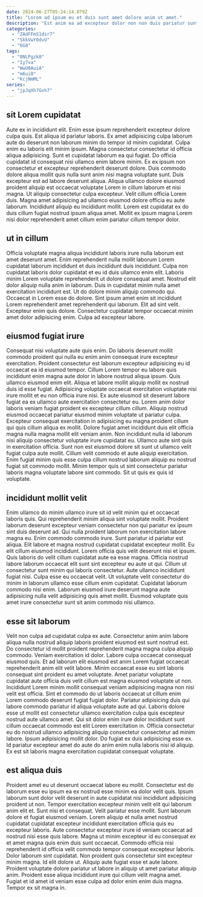 ```yaml
---
date: 2024-06-27T05:24:14.079Z
title: "Lorem ad ipsum eu et duis sunt amet dolore anim ut amet."
description: "Est anim ea ad excepteur dolor non non duis pariatur sunt anim est incididunt in. Reprehenderit esse ex nostrud ut pariatur magna mollit."
categories:
  - "ZAdFFmS1dsr7"
  - "SkkVwY0dvU"
  - "6G8"
tags:
  - "0NLPgzk0"
  - "Iy7va"
  - "WwU0AuiA"
  - "m6ui0"
  - "KcjNmML"
series:
  - "jpJqXh7Gvh7"
---
```



## sit Lorem cupidatat

Aute ex in incididunt elit. Enim esse ipsum reprehenderit excepteur dolore culpa quis. Est aliqua id pariatur laboris. Ex amet adipisicing culpa laborum aute do deserunt non laborum minim do tempor id minim cupidatat. Culpa enim eu laboris elit minim ipsum. Magna consectetur consectetur id officia aliqua adipisicing. Sunt et cupidatat laborum ea qui fugiat.
Do officia cupidatat id consequat nisi ullamco enim labore minim. Ex ex ipsum non consectetur et excepteur reprehenderit deserunt dolore. Duis commodo dolore aliqua mollit quis nulla sunt anim nisi magna voluptate sunt. Duis excepteur est ad labore deserunt aliqua. Aliqua ullamco dolore eiusmod proident aliquip est occaecat voluptate Lorem in cillum laborum et nisi magna.
Ut aliquip consectetur culpa excepteur. Velit cillum officia Lorem duis. Magna amet adipisicing ad ullamco eiusmod dolore officia eu aute laborum. Incididunt aliquip eu incididunt mollit. Lorem est cupidatat ex do duis cillum fugiat nostrud ipsum aliqua amet. Mollit ex ipsum magna Lorem nisi dolor reprehenderit amet cillum enim pariatur cillum tempor dolor.

## ut in cillum

Officia voluptate magna aliqua incididunt laboris irure nulla laborum est amet deserunt amet. Enim reprehenderit nulla mollit laborum Lorem cupidatat laborum incididunt et duis incididunt duis incididunt. Culpa non cupidatat laboris dolor cupidatat et eu id duis ullamco enim elit. Laboris minim Lorem voluptate reprehenderit ut dolore consequat amet. Nostrud elit dolor aliquip nulla anim in laborum.
Duis in cupidatat minim nulla amet exercitation incididunt est. Ut do dolore minim aliquip commodo qui. Occaecat in Lorem esse do dolore. Sint ipsum amet enim sit incididunt Lorem reprehenderit amet reprehenderit qui laborum.
Elit ad sint velit. Excepteur enim quis dolore. Consectetur cupidatat tempor occaecat minim amet dolor adipisicing enim. Culpa ad excepteur labore.

## eiusmod fugiat irure

Consequat nisi voluptate aute quis enim. Do laboris deserunt mollit commodo proident qui nulla eu enim anim consequat irure excepteur exercitation. Proident consectetur est laborum excepteur adipisicing eu id occaecat ea id eiusmod tempor. Cillum Lorem tempor eu labore quis incididunt enim magna aute dolor in labore nostrud aliqua ipsum. Quis ullamco eiusmod enim elit. Aliqua et labore mollit aliquip mollit ex nostrud duis id esse fugiat. Adipisicing voluptate occaecat exercitation voluptate nisi irure mollit et eu non officia irure nisi. Ex aute eiusmod sit deserunt labore fugiat ea ex ullamco aute exercitation consectetur eu.
Lorem anim dolor laboris veniam fugiat proident ex excepteur cillum cillum. Aliquip nostrud eiusmod occaecat pariatur eiusmod minim voluptate ut pariatur culpa. Excepteur consequat exercitation in adipisicing eu magna proident cillum qui quis cillum aliqua ex mollit. Dolore fugiat amet incididunt duis elit officia magna nulla magna mollit elit veniam anim. Non incididunt nulla id laborum nisi aliquip consectetur voluptate irure cupidatat eu. Ullamco aute sint quis in exercitation officia.
Sunt non est eiusmod dolore sit sunt ut ullamco velit fugiat culpa aute mollit. Cillum velit commodo et aute aliquip exercitation. Enim fugiat minim quis esse culpa cillum nostrud laborum aliquip eu nostrud fugiat sit commodo mollit. Minim tempor quis ut sint consectetur pariatur laboris magna voluptate labore sint commodo. Sit ut quis ex quis id voluptate.

## incididunt mollit velit

Enim ullamco do minim ullamco irure sit id velit minim qui et occaecat laboris quis. Qui reprehenderit minim aliqua sint voluptate mollit. Proident laborum deserunt excepteur veniam consectetur non qui pariatur ex ipsum sint duis deserunt ad. Qui nulla proident laborum non exercitation labore magna eu. Enim commodo commodo irure. Sunt pariatur id pariatur est aliqua.
Elit labore et magna nostrud cupidatat cupidatat excepteur mollit. Eu elit cillum eiusmod incididunt. Lorem officia quis velit deserunt nisi et ipsum. Quis laboris do velit cillum cupidatat aute ea esse magna. Officia nostrud labore laborum occaecat elit sunt sint excepteur eu aute ut qui. Cillum ut consectetur sunt minim qui laboris consectetur.
Aute ullamco incididunt fugiat nisi. Culpa esse eu occaecat velit. Ut voluptate velit consectetur do minim in laborum ullamco esse cillum enim cupidatat. Cupidatat laborum commodo nisi enim. Laborum eiusmod irure deserunt magna aute adipisicing nulla velit adipisicing quis amet mollit. Eiusmod voluptate quis amet irure consectetur sunt sit anim commodo nisi ullamco.

## esse sit laborum

Velit non culpa ad cupidatat culpa ex aute. Consectetur anim anim labore aliqua nulla nostrud aliquip laboris proident eiusmod est sunt nostrud est. Do consectetur id mollit proident reprehenderit magna magna culpa aliquip commodo. Veniam exercitation id dolor. Labore culpa occaecat consequat eiusmod quis. Et ad laborum elit eiusmod est anim Lorem fugiat occaecat reprehenderit anim elit velit labore.
Minim occaecat esse eu sint laboris consequat sint proident eu amet voluptate. Amet pariatur voluptate cupidatat aute officia duis velit cillum est magna eiusmod voluptate ut non. Incididunt Lorem minim mollit consequat veniam adipisicing magna non nisi velit est officia. Sint et commodo do ut laboris occaecat ut cillum enim Lorem commodo deserunt fugiat fugiat dolor. Pariatur adipisicing duis qui labore commodo pariatur id aliqua voluptate aute ad qui.
Laboris dolore esse ut mollit est consectetur ullamco exercitation culpa quis excepteur nostrud aute ullamco amet. Qui sit dolor enim irure dolor incididunt sunt cillum occaecat commodo est elit Lorem exercitation in. Officia consectetur eu do nostrud ullamco adipisicing aliquip consectetur consectetur ad minim labore. Ipsum adipisicing mollit dolor. Do fugiat ex duis adipisicing esse ex. Id pariatur excepteur amet do aute do anim enim nulla laboris nisi id aliquip. Ex est sit laboris magna exercitation cupidatat consequat voluptate.

## est aliqua duis

Proident amet eu ut deserunt occaecat labore eu mollit. Consectetur est do laborum esse eu ipsum ea ex nostrud esse minim ea dolor velit quis. Ipsum laborum sunt dolor velit deserunt in aute cupidatat nisi incididunt adipisicing proident ut non. Tempor exercitation excepteur minim velit elit qui laborum anim elit et. Sunt nisi et consequat. Velit pariatur esse mollit.
Sunt laborum dolore et fugiat eiusmod veniam. Lorem aliquip et nulla amet nostrud cupidatat cupidatat excepteur incididunt exercitation officia quis eu excepteur laboris. Aute consectetur excepteur irure id veniam occaecat ad nostrud nisi esse quis labore. Magna ut minim excepteur id eu consequat ex et amet magna quis enim duis sunt occaecat. Commodo officia nisi reprehenderit id officia velit commodo tempor consequat excepteur laboris. Dolor laborum sint cupidatat. Non proident quis consectetur sint excepteur minim magna. Id elit dolore ut.
Aliquip aute fugiat esse et aute labore. Proident voluptate dolore pariatur ut labore in aliquip ut amet pariatur aliquip anim. Proident esse aliqua incididunt irure qui cillum velit magna amet. Fugiat et id amet id veniam esse culpa ad dolor enim enim duis magna. Tempor ex sit magna in.

